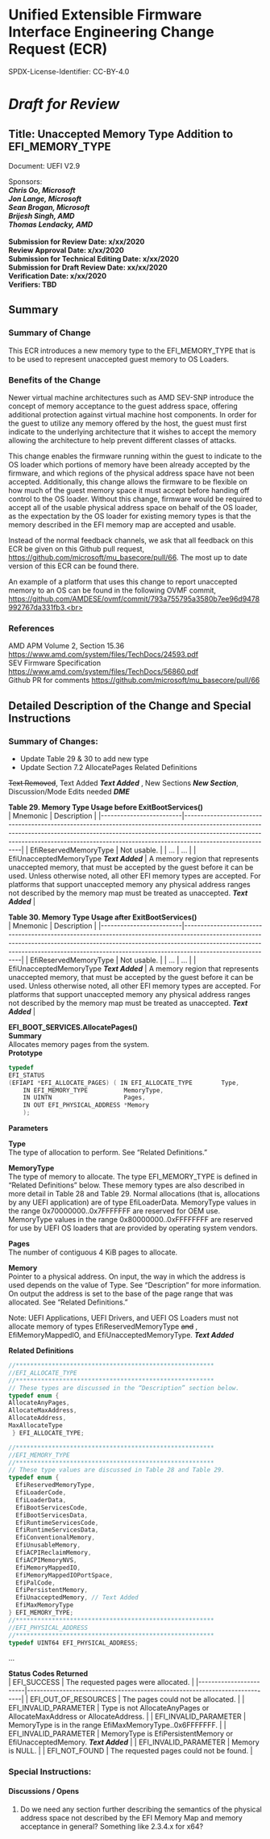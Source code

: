 # Unified Extensible Firmware Interface Engineering Change Request (ECR)
SPDX-License-Identifier: CC-BY-4.0
# ***Draft for Review***

## Title: Unaccepted Memory Type Addition to EFI_MEMORY_TYPE
Document: UEFI V2.9

Sponsors:<br>
***Chris Oo, Microsoft***<br>
***Jon Lange, Microsoft***<br>
***Sean Brogan, Microsoft***<br>
***Brijesh Singh, AMD***<br>
***Thomas Lendacky, AMD***<br>
<br>
**Submission for Review Date: x/xx/2020**<br>
**Review Approval Date: x/xx/2020**<br>
**Submission for Technical Editing Date: x/xx/2020**<br>
**Submission for Draft Review Date: xx/xx/2020**<br>
**Verification Date: x/xx/2020**<br>
**Verifiers: TBD**<br>

## Summary
### Summary of Change
This ECR introduces a new memory type to the EFI_MEMORY_TYPE that is to be used to represent unaccepted guest memory to OS Loaders.  

### Benefits of the Change 
Newer virtual machine architectures such as AMD SEV-SNP introduce the concept of memory acceptance to the guest address space, offering additional protection against virtual machine host components. In order for the guest to utilize any memory offered by the host, the guest must first indicate to the underlying architecture that it wishes to accept the memory allowing the architecture to help prevent different classes of attacks.<br>

This change enables the firmware running within the guest to indicate to the OS loader which portions of memory have been already accepted by the firmware, and which regions of the physical address space have not been accepted. Additionally, this change allows the firmware to be flexible on how much of the guest memory space it must accept before handing off control to the OS loader. Without this change, firmware would be required to accept all of the usable physical address space on behalf of the OS loader, as the expectation by the OS loader for existing memory types is that the memory described in the EFI memory map are accepted and usable.<br>

Instead of the normal feedback channels, we ask that all feedback on this ECR be given on this Github pull request, https://github.com/microsoft/mu_basecore/pull/66. The most up to date version of this ECR can be found there.<br>

An example of a platform that uses this change to report unaccepted memory to an OS can be found in the following OVMF commit, https://github.com/AMDESE/ovmf/commit/793a755795a3580b7ee96d9478992767da331fb3.<br>

### References 

AMD APM Volume 2, Section 15.36 https://www.amd.com/system/files/TechDocs/24593.pdf <br>
SEV Firmware Specification https://www.amd.com/system/files/TechDocs/56860.pdf <br>
Github PR for comments https://github.com/microsoft/mu_basecore/pull/66 <br>

## Detailed Description of the Change and Special Instructions 

### Summary of Changes: 
- Update Table 29 & 30 to add new type 
- Update Section 7.2 AllocatePages Related Definitions 

~~Text Removed~~,  Text Added ***Text Added*** ,  New Sections ***New Section***, Discussion/Mode Edits needed ***DME***

**Table 29. Memory Type Usage before ExitBootServices()**<br>
| Mnemonic                | Description                                                                                                                                                                                                                                                          |
|-------------------------|----------------------------------------------------------------------------------------------------------------------------------------------------------------------------------------------------------------------------------------------------------------------|
| EfiReservedMemoryType   | Not usable.                                                                                                                                                                                                                                                          |
| ...                     | ...                                                                                                                                                                                                                                                                  |
| EfiUnacceptedMemoryType ***Text Added*** | A memory region that represents unaccepted memory, that must be accepted by the guest before it can be used. Unless otherwise noted, all other EFI memory types are accepted. For platforms that support unaccepted memory any physical address ranges not described by the memory map must be treated as unaccepted. ***Text Added*** |

**Table 30. Memory Type Usage after ExitBootServices()**<br>
| Mnemonic                | Description                                                                                                                                                                                                                                                          |
|-------------------------|----------------------------------------------------------------------------------------------------------------------------------------------------------------------------------------------------------------------------------------------------------------------|
| EfiReservedMemoryType   | Not usable.                                                                                                                                                                                                                                                          |
| ...                     | ...                                                                                                                                                                                                                                                                  |
| EfiUnacceptedMemoryType ***Text Added*** | A memory region that represents unaccepted memory, that must be accepted by the guest before it can be used. Unless otherwise noted, all other EFI memory types are accepted. For platforms that support unaccepted memory any physical address ranges not described by the memory map must be treated as unaccepted. ***Text Added*** |
<br> 

**EFI_BOOT_SERVICES.AllocatePages()**<br>
**Summary**<br>
Allocates memory pages from the system.<br>
**Prototype**<br>
``` c
typedef 
EFI_STATUS 
(EFIAPI *EFI_ALLOCATE_PAGES) ( IN EFI_ALLOCATE_TYPE        Type, 
    IN EFI_MEMORY_TYPE          MemoryType, 
    IN UINTN                    Pages, 
    IN OUT EFI_PHYSICAL_ADDRESS *Memory 
    ); 
```
**Parameters**<br>

**Type**<br>
The type of allocation to perform. See “Related Definitions.”<br>

**MemoryType**<br>
The type of memory to allocate. The type EFI_MEMORY_TYPE is defined in “Related Definitions” below. These memory types are also described in more detail in Table 28 and Table 29. Normal  allocations (that is, allocations by any UEFI application) are of type  EfiLoaderData. MemoryType values in the range  0x70000000..0x7FFFFFFF are reserved for OEM use. MemoryType values in the range 0x80000000..0xFFFFFFFF are reserved for use by UEFI OS loaders that are provided by operating system vendors.<br>

**Pages**<br>
The number of contiguous 4 KiB pages to allocate.<br>

**Memory**<br>
Pointer to a physical address. On input, the way in which the address is used depends on the value of Type. See “Description” for more information. On output the address is set to the base of the page range that was allocated. See “Related Definitions.”<br>

Note: UEFI Applications, UEFI Drivers, and UEFI OS Loaders must not allocate memory of types EfiReservedMemoryType ~~and~~ , EfiMemoryMappedIO, and EfiUnacceptedMemoryType. ***Text Added***<br>

**Related Definitions**<br>
``` c
//******************************************************* 
//EFI_ALLOCATE_TYPE 
//******************************************************* 
// These types are discussed in the “Description” section below. 
typedef enum { 
AllocateAnyPages, 
AllocateMaxAddress, 
AllocateAddress, 
MaxAllocateType 
 } EFI_ALLOCATE_TYPE; 

//******************************************************* 
//EFI_MEMORY_TYPE 
//******************************************************* 
// These type values are discussed in Table 28 and Table 29. 
typedef enum { 
  EfiReservedMemoryType, 
  EfiLoaderCode, 
  EfiLoaderData, 
  EfiBootServicesCode, 
  EfiBootServicesData, 
  EfiRuntimeServicesCode, 
  EfiRuntimeServicesData, 
  EfiConventionalMemory, 
  EfiUnusableMemory, 
  EfiACPIReclaimMemory, 
  EfiACPIMemoryNVS, 
  EfiMemoryMappedIO, 
  EfiMemoryMappedIOPortSpace, 
  EfiPalCode, 
  EfiPersistentMemory, 
  EfiUnacceptedMemory, // Text Added
  EfiMaxMemoryType 
} EFI_MEMORY_TYPE; 
//******************************************************* 
//EFI_PHYSICAL_ADDRESS 
//******************************************************* 
typedef UINT64 EFI_PHYSICAL_ADDRESS; 
```
...

**Status Codes Returned**<br>
| EFI_SUCCESS            | The requested pages were allocated.                                        |
|------------------------|----------------------------------------------------------------------------|
| EFI_OUT_OF_RESOURCES   | The pages could not be allocated.                                          |
| EFI_INVALID_PARAMETER  | Type is not AllocateAnyPages or AllocateMaxAddress or AllocateAddress.     |
| EFI_INVALID_PARAMETER  | MemoryType is in the range EfiMaxMemoryType..0x6FFFFFFF.                   |
| EFI_INVALID_PARAMETER  | MemoryType is EfiPersistentMemory or EfiUnacceptedMemory. ***Text Added*** |
| EFI_INVALID_PARAMETER  | Memory is NULL.                                                            |
| EFI_NOT_FOUND          | The requested pages could not be found.                                    |

### Special Instructions:
#### Discussions / Opens

1. Do we need any section further describing the semantics of the physical address space not described by the EFI Memory Map and memory acceptance in general? Something like 2.3.4.x for x64?